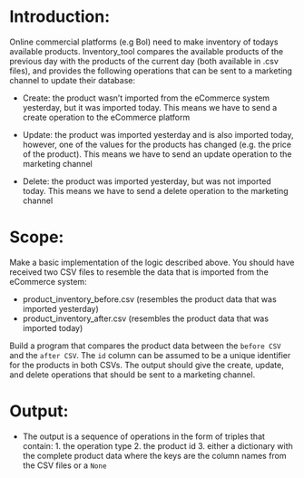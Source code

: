 # Introduction:
Online commercial platforms (e.g Bol) need to make inventory of todays available products. Inventory_tool compares the available products of the previous day with the products of the current day (both available in .csv files), and provides the following operations that can be sent to a marketing channel to update their database:

  - Create: ​the product wasn’t imported from the eCommerce system yesterday,
    but it was imported today. This means we have to send a ​create operation
    ​to the eCommerce platform

  - Update:​ the product was imported yesterday and is also imported today,
    however, one of the values for the products has changed (e.g. the price of
    the product). This means we have to send an ​update operation​ to the
    marketing channel

  - Delete: ​the product was imported yesterday, but was not imported today.
    This means we have to send a ​delete operation ​to the marketing channel


# Scope:
Make a basic implementation of the logic described above. You should have
received two CSV files to resemble the data that is imported from the eCommerce system:

  - product_inventory_before.csv​ (resembles the product data that was imported yesterday)
  - product_inventory_after.csv ​(resembles the product data that was imported today)

Build a program that compares the product data between the `before CSV` and
the `after CSV`. The `​id​` column can be assumed to be a unique identifier for the products in both CSVs. The
output should give the create, update, and delete operations that should be sent to a marketing channel.


# Output:
  - The output is a sequence of operations in the form of triples that contain:
        1. the operation type
        2. the product id
        3. either a dictionary with the complete product data where the keys are the column names
           from the CSV files or a `None`
